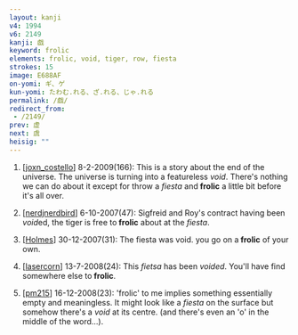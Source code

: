 ```yaml
---
layout: kanji
v4: 1994
v6: 2149
kanji: 戯
keyword: frolic
elements: frolic, void, tiger, row, fiesta
strokes: 15
image: E688AF
on-yomi: ギ、ゲ
kun-yomi: たわむ.れる、ざ.れる、じゃ.れる
permalink: /戯/
redirect_from:
 - /2149/
prev: 虚
next: 虞
heisig: ""
---
```


1) [<a href="http://kanji.koohii.com/profile/joxn_costello">joxn_costello</a>] 8-2-2009(166): This is a story about the end of the universe. The universe is turning into a featureless <em>void</em>. There&#039;s nothing we can do about it except for throw a <em>fiesta</em> and<strong> frolic</strong> a little bit before it&#039;s all over.

2) [<a href="http://kanji.koohii.com/profile/nerdjnerdbird">nerdjnerdbird</a>] 6-10-2007(47): Sigfreid and Roy&#039;s contract having been <em>void</em>ed, the tiger is free to<strong> frolic</strong> about at the <em>fiesta</em>.

3) [<a href="http://kanji.koohii.com/profile/Holmes">Holmes</a>] 30-12-2007(31): The fiesta was void. you go on a<strong> frolic</strong> of your own.

4) [<a href="http://kanji.koohii.com/profile/lasercorn">lasercorn</a>] 13-7-2008(24): This <em>fietsa</em> has been <em>voided</em>. You&#039;ll have find somewhere else to<strong> frolic</strong>.

5) [<a href="http://kanji.koohii.com/profile/pm215">pm215</a>] 16-12-2008(23): &#039;frolic&#039; to me implies something essentially empty and meaningless. It might look like a <em>fiesta</em> on the surface but somehow there&#039;s a <em>void</em> at its centre. (and there&#039;s even an &#039;o&#039; in the middle of the word...).

